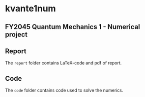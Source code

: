 # kvante1num
FY2045 Quantum Mechanics 1 - Numerical project
---
## Report
The `report` folder contains LaTeX-code and pdf of report.

## Code
The `code` folder contains code used to solve the numerics.
